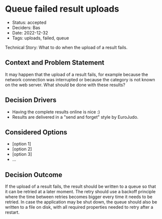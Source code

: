 # Queue failed result uploads

- Status: accepted
- Deciders: Bas
- Date: 2022-12-32
- Tags: uploads, failed, queue

Technical Story: What to do when the upload of a result fails.

## Context and Problem Statement

It may happen that the upload of a result fails, for example because the network connection was interrupted or because the category is not known on the web server. What should be done with these results?

## Decision Drivers

- Having the complete results online is nice :)
- Results are delivered in a "send and forget" style by EuroJudo.

## Considered Options

- [option 1]
- [option 2]
- [option 3]
- … <!-- numbers of options can vary -->

## Decision Outcome

If the upload of a result fails, the result should be written to a queue so that it can be retried at a later moment. The retry should use a backoff principle where the time between retries becomes bigger every time it needs to be retried. In case the application may be shut down, the queue should also be written to a file on disk, with all required properties needed to retry after a restart.
